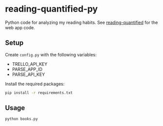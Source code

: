 # reading-quantified-py

Python code for analyzing my reading habits. See [reading-quantified](https://github.com/drejkim/reading-quantified) for the web app code.

## Setup

Create `config.py` with the following variables:

* TRELLO_API_KEY
* PARSE_APP_ID
* PARSE_API_KEY

Install the required packages:

```bash
pip install -r requirements.txt
```

## Usage

```bash
python books.py
```
